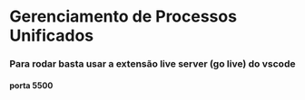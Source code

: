 # Gerenciamento de Processos Unificados

### Para rodar basta usar a extensão live server (go live) do vscode 

#### porta 5500
